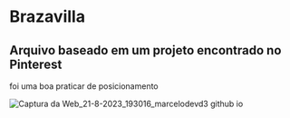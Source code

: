 # Brazavilla

## Arquivo baseado em um projeto encontrado no Pinterest

foi uma boa praticar de posicionamento 

![Captura da Web_21-8-2023_193016_marcelodevd3 github io](https://github.com/MarceloDevd3/Brazavilla/assets/137944249/82d2aa91-5af1-4940-8b44-8f4981cac5fc)
